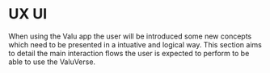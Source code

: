 # UX UI

When using the Valu app the user will be introduced some new concepts which need to be presented in a intuative and logical way.  This section aims to detail the main interaction flows the user is expected to perform to be able to use the ValuVerse.

